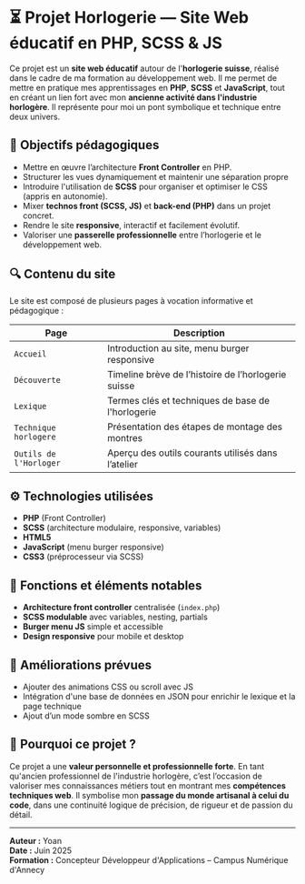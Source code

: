 # ⏳ Projet Horlogerie — Site Web éducatif en PHP, SCSS & JS

Ce projet est un **site web éducatif** autour de l'**horlogerie suisse**, réalisé dans le cadre de ma formation au développement web. Il me permet de mettre en pratique mes apprentissages en **PHP**, **SCSS** et **JavaScript**, tout en créant un lien fort avec mon **ancienne activité dans l'industrie horlogère**. Il représente pour moi un pont symbolique et technique entre deux univers.

## 🎯 Objectifs pédagogiques

- Mettre en œuvre l’architecture **Front Controller** en PHP.
- Structurer les vues dynamiquement et maintenir une séparation propre
- Introduire l'utilisation de **SCSS** pour organiser et optimiser le CSS (appris en autonomie).
- Mixer **technos front (SCSS, JS)** et **back-end (PHP)** dans un projet concret.
- Rendre le site **responsive**, interactif et facilement évolutif.
- Valoriser une **passerelle professionnelle** entre l’horlogerie et le développement web.

## 🔍 Contenu du site

Le site est composé de plusieurs pages à vocation informative et pédagogique :

| Page                   | Description                                         |
| ---------------------- | --------------------------------------------------- |
| `Accueil`              | Introduction au site, menu burger responsive        |
| `Découverte`           | Timeline brève de l’histoire de l’horlogerie suisse |
| `Lexique`              | Termes clés et techniques de base de l'horlogerie   |
| `Technique horlogere`  | Présentation des étapes de montage des montres      |
| `Outils de l'Horloger` | Aperçu des outils courants utilisés dans l’atelier  |

## ⚙️ Technologies utilisées

- **PHP** (Front Controller)
- **SCSS** (architecture modulaire, responsive, variables)
- **HTML5**
- **JavaScript** (menu burger responsive)
- **CSS3** (préprocesseur via SCSS)

## 🧪 Fonctions et éléments notables

- **Architecture front controller** centralisée (`index.php`)
- **SCSS modulable** avec variables, nesting, partials
- **Burger menu JS** simple et accessible
- **Design responsive** pour mobile et desktop

## 🚀 Améliorations prévues

- Ajouter des animations CSS ou scroll avec JS
- Intégration d'une base de données en JSON pour enrichir le lexique et la page technique
- Ajout d’un mode sombre en SCSS

## 🔗 Pourquoi ce projet ?

Ce projet a une **valeur personnelle et professionnelle forte**. En tant qu'ancien professionnel de l'industrie horlogère, c’est l’occasion de valoriser mes connaissances métiers tout en montrant mes **compétences techniques web**. Il symbolise mon **passage du monde artisanal à celui du code**, dans une continuité logique de précision, de rigueur et de passion du détail.

---

**Auteur :** Yoan  
**Date :** Juin 2025  
**Formation :** Concepteur Développeur d'Applications – Campus Numérique d'Annecy
